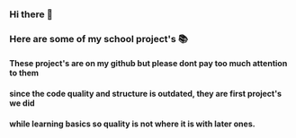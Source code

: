 ### Hi there 👋

### Here are some of my school project's 📚
#### These project's are on my github but please dont pay too much attention to them
#### since the code quality and structure is outdated, they are first project's we did
#### while learning basics so quality is not where it is with later ones.
